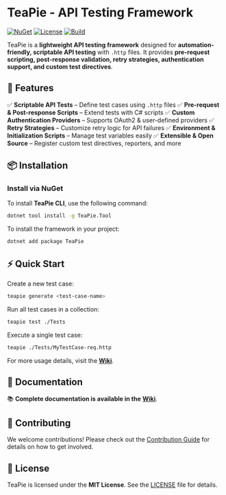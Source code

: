 # TeaPie - API Testing Framework

[![NuGet](https://img.shields.io/nuget/v/TeaPie)](https://www.nuget.org/packages/TeaPie/)
[![License](https://img.shields.io/github/license/Kros-sk/TeaPie)](LICENSE)
[![Build](https://github.com/Kros-sk/TeaPie/actions/workflows/pipeline.yml/badge.svg)](https://github.com/Kros-sk/TeaPie/actions)

TeaPie is a **lightweight API testing framework** designed for **automation-friendly, scriptable API testing** with `.http` files.
It provides **pre-request scripting, post-response validation, retry strategies, authentication support, and custom test directives**.

## 🚀 Features

✅ **Scriptable API Tests** – Define test cases using `.http` files
✅ **Pre-request & Post-response Scripts** – Extend tests with C# scripts
✅ **Custom Authentication Providers** – Supports OAuth2 & user-defined providers
✅ **Retry Strategies** – Customize retry logic for API failures
✅ **Environment & Initialization Scripts** – Manage test variables easily
✅ **Extensible & Open Source** – Register custom test directives, reporters, and more

## 📦 Installation

### Install via NuGet

To install **TeaPie CLI**, use the following command:

```sh
dotnet tool install -g TeaPie.Tool
```

To install the framework in your project:

```sh
dotnet add package TeaPie
```

## ⚡ Quick Start

Create a new test case:

```sh
teapie generate <test-case-name>
```

Run all test cases in a collection:

```sh
teapie test ./Tests
```

Execute a single test case:

```sh
teapie ./Tests/MyTestCase-req.http
```

For more usage details, visit the **[Wiki](https://kros-sk.github.io/TeaPie/docs/introduction.html)**.

## 📖 Documentation

📚 **Complete documentation is available in the** **[Wiki](https://kros-sk.github.io/TeaPie/docs/introduction.html)**.

## 🤝 Contributing

We welcome contributions! Please check out the [Contribution Guide](CONTRIBUTING.md) for details on how to get involved.

## 📝 License

TeaPie is licensed under the **MIT License**. See the [LICENSE](LICENSE) file for details.
